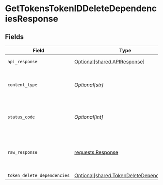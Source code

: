 # GetTokensTokenIDDeleteDependenciesResponse


## Fields

| Field                                                                                          | Type                                                                                           | Required                                                                                       | Description                                                                                    |
| ---------------------------------------------------------------------------------------------- | ---------------------------------------------------------------------------------------------- | ---------------------------------------------------------------------------------------------- | ---------------------------------------------------------------------------------------------- |
| `api_response`                                                                                 | [Optional[shared.APIResponse]](undefined/models/shared/apiresponse.md)                         | :heavy_minus_sign:                                                                             | unknown error                                                                                  |
| `content_type`                                                                                 | *Optional[str]*                                                                                | :heavy_check_mark:                                                                             | HTTP response content type for this operation                                                  |
| `status_code`                                                                                  | *Optional[int]*                                                                                | :heavy_check_mark:                                                                             | HTTP response status code for this operation                                                   |
| `raw_response`                                                                                 | [requests.Response](https://requests.readthedocs.io/en/latest/api/#requests.Response)          | :heavy_minus_sign:                                                                             | Raw HTTP response; suitable for custom response parsing                                        |
| `token_delete_dependencies`                                                                    | [Optional[shared.TokenDeleteDependencies]](undefined/models/shared/tokendeletedependencies.md) | :heavy_minus_sign:                                                                             | Success                                                                                        |